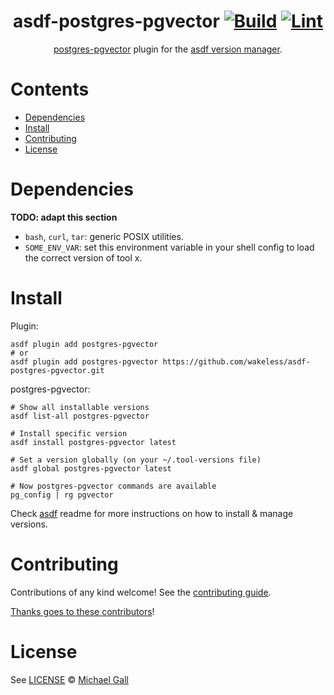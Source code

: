 <div align="center">

# asdf-postgres-pgvector [![Build](https://github.com/wakeless/asdf-postgres-pgvector/actions/workflows/build.yml/badge.svg)](https://github.com/wakeless/asdf-postgres-pgvector/actions/workflows/build.yml) [![Lint](https://github.com/wakeless/asdf-postgres-pgvector/actions/workflows/lint.yml/badge.svg)](https://github.com/wakeless/asdf-postgres-pgvector/actions/workflows/lint.yml)

[postgres-pgvector](https://github.com/wakeless/asdf-postgres-pgvector) plugin for the [asdf version manager](https://asdf-vm.com).

</div>

# Contents

- [Dependencies](#dependencies)
- [Install](#install)
- [Contributing](#contributing)
- [License](#license)

# Dependencies

**TODO: adapt this section**

- `bash`, `curl`, `tar`: generic POSIX utilities.
- `SOME_ENV_VAR`: set this environment variable in your shell config to load the correct version of tool x.

# Install

Plugin:

```shell
asdf plugin add postgres-pgvector
# or
asdf plugin add postgres-pgvector https://github.com/wakeless/asdf-postgres-pgvector.git
```

postgres-pgvector:

```shell
# Show all installable versions
asdf list-all postgres-pgvector

# Install specific version
asdf install postgres-pgvector latest

# Set a version globally (on your ~/.tool-versions file)
asdf global postgres-pgvector latest

# Now postgres-pgvector commands are available
pg_config | rg pgvector
```

Check [asdf](https://github.com/asdf-vm/asdf) readme for more instructions on how to
install & manage versions.

# Contributing

Contributions of any kind welcome! See the [contributing guide](contributing.md).

[Thanks goes to these contributors](https://github.com/wakeless/asdf-postgres-pgvector/graphs/contributors)!

# License

See [LICENSE](LICENSE) © [Michael Gall](https://github.com/wakeless/)
